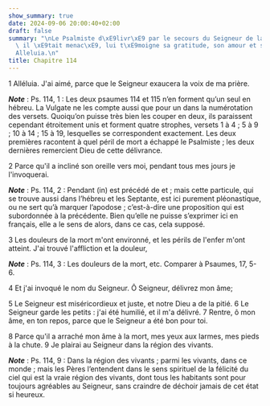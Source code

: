 ```yaml
---
show_summary: true
date: 2024-09-06 20:00:40+02:00
draft: false
summary: "\nLe Psalmiste d\xE9livr\xE9 par le secours du Seigneur de la mort dont\
  \ il \xE9tait menac\xE9, lui t\xE9moigne sa gratitude, son amour et sa confiance.\n\
  Alleluia.\n"
title: Chapitre 114
---
```





1 Alléluia. J'ai aimé, parce que le Seigneur exaucera la voix de ma prière.

***Note*** :  Ps. 114, 1 : Les deux psaumes 114 et 115 n’en forment qu’un seul en hébreu. La Vulgate ne les compte aussi que pour un dans la numérotation des versets. Quoiqu’on puisse très bien les couper en deux, ils paraissent cependant étroitement unis et forment quatre strophes, versets 1 à 4 ; 5 à 9 ; 10 à 14 ; 15 à 19, lesquelles se correspondent exactement. Les deux premières racontent à quel péril de mort a échappé le Psalmiste ; les deux dernières remercient Dieu de cette délivrance.

2 Parce qu'il a incliné son oreille vers moi, pendant tous mes jours je l'invoquerai.

***Note*** :  Ps. 114, 2 : Pendant (in) est précédé de et ; mais cette particule, qui se trouve aussi dans l’hébreu et les Septante, est ici purement pléonastique, ou ne sert qu’à marquer l’apodose ; c’est-à-dire une proposition qui est subordonnée à la précédente. Bien qu’elle ne puisse s’exprimer ici en français, elle a le sens de alors, dans ce cas, cela supposé.


3 Les douleurs de la mort m'ont environné, et les périls de l'enfer m'ont atteint. J'ai trouvé l'affliction et la douleur,

***Note*** :  Ps. 114, 3 : Les douleurs de la mort, etc. Comparer à Psaumes, 17, 5-6.

4 Et j'ai invoqué le nom du Seigneur. Ô Seigneur, délivrez mon âme;


5 Le Seigneur est miséricordieux et juste, et notre Dieu a de la pitié. 6 Le Seigneur garde les petits : j'ai été humilié, et il m'a délivré. 7 Rentre, ô mon âme, en ton repos, parce que le Seigneur a été bon pour toi.


8 Parce qu'il a arraché mon âme à la mort, mes yeux aux larmes, mes pieds à la chute. 9 Je plairai au Seigneur dans la région des vivants.

***Note*** :  Ps. 114, 9 : Dans la région des vivants ; parmi les vivants, dans ce monde ; mais les Pères l’entendent dans le sens spirituel de la félicité du ciel qui est la vraie région des vivants, dont tous les habitants sont pour toujours agréables au Seigneur, sans craindre de déchoir jamais de cet état si heureux.


